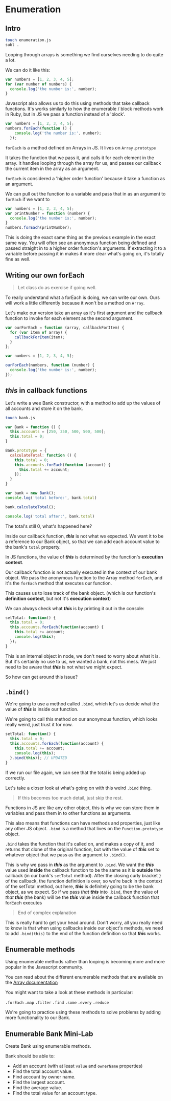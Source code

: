 # Enumeration

## Intro

```bash
touch enumeration.js
subl .
```

Looping through arrays is something we find ourselves needing to do quite a lot.

We can do it like this:

```js
var numbers = [1, 2, 3, 4, 5];
for (var number of numbers) {
  console.log('the number is:', number);
}
```

Javascript also allows us to do this using methods that take callback functions.
It's works similarly to how the enumerable / block methods work in Ruby, but in 
JS we pass a function instead of a 'block'.

```js
var numbers = [1, 2, 3, 4, 5];
numbers.forEach(function () {
    console.log('the number is:', number);
  });
```

`forEach` is a method defined on Arrays in JS. It lives on `Array.prototype`

It takes the function that we pass it, and calls it for each element in the 
array. It handles looping through the array for us, and passes our callback the 
current item in the array as an argument.

`forEach` is considered a 'higher order function' because it take a function as 
an argument.

We can pull out the function to a variable and pass that in as an argument to 
`forEach` if we want to

```js
var numbers = [1, 2, 3, 4, 5];
var printNumber = function (number) {
  console.log('the number is:', number);
}
numbers.forEach(printNumber);
```

This is doing the exact same thing as the previous example in the exact same 
way. You will often see an anonymous function being defined and passed straight 
in to a higher order function's arguments. If extracting it to a variable before 
passing it in makes it more clear what's going on, it's totally fine as well.

## Writing our own forEach
> Let class do as exercise if going well.

To really understand what a forEach is doing, we can write our own. Ours will 
work a little differently because it won't be a method on `Array`.

Let's make our version take an array as it's first argument and the callback 
function to invoke for each element as the second argument.

```js
var ourForEach = function (array, callbackForItem) {
  for (var item of array) {
    callbackForItem(item);
  }
};

var numbers = [1, 2, 3, 4, 5];

ourForEach(numbers, function (number) {
  console.log('the number is:', number);
});
```


## **_this_** in callback functions
Let's write a wee Bank constructor, with a method to add up the values of all 
accounts and store it on the bank.

```bash
touch bank.js
```

```js
var Bank = function () {
  this.accounts = [250, 250, 500, 500, 500];
  this.total = 0;
}

Bank.prototype = {
  calculateTotal: function () {
    this.total = 0;
    this.accounts.forEach(function (account) {
      this.total += account;
    });
  }
}

var bank = new Bank();
console.log('total before:', bank.total)

bank.calculateTotal();

console.log('total after:', bank.total)
```

The total's still 0, what's happened here?

Inside our callback function, **_this_** is not what we expected. We want it to 
be a reference to our Bank object, so that we can add each account value to the 
bank's `total` property.

In JS functions, the value of **_this_** is determined by the function's **execution
context**.

Our callback function is not actually executed in the context of our 
bank object. We pass the anonymous function to the Array method `forEach`, and 
it's the `forEach` method that executes our function.

This causes us to lose track of the bank object. (which is our function's 
**definition context**, but not it's **execution
context**)

We can always check what **_this_** is by printing it out in the console:

```js
setTotal: function() {
  this.total = 0;
  this.accounts.forEach(function(account) {
    this.total += account;
    console.log(this);
  });
}
```

This is an internal object in node, we don't need to worry about what it is. 
But it's certainly no use to us, we wanted a bank, not this mess. We just need 
to be aware that **_this_** is not what we might expect.

So how can get around this issue?

## `.bind()`

We're going to use a method called `.bind`, which let's us decide what the 
value of **_this_** is inside our function.

We're going to call this method *on* our anonymous function, which looks really
weird, just trust it for now.

```js
setTotal: function() {
  this.total = 0;
  this.accounts.forEach(function(account) {
    this.total += account;
    console.log(this);
  }.bind(this)); // UPDATED
}
```

If we run our file again, we can see that the total is being added up correctly.

Let's take a closer look at what's going on with this weird `.bind` thing.

> If this becomes too much detail, just skip the rest.

Functions in JS are like any other object, this is why we can store them in 
variables and pass them in to other functions as arguments.

This also means that functions can have methods and properties, just like any 
other JS object. `.bind` is a method that lives on the `Function.prototype` 
object.

`.bind` takes the function that it's called on, and makes a copy of it, and 
returns that clone of the original function, but with the value of **_this_** 
set to whatever object that we pass as the argument to `.bind()`.

This is why we pass in **_this_** as the argument to `.bind`. We want the 
**_this_** value used **inside** the callback function to be the same as it is 
**outside** the callback (in our bank's `setTotal` method). After the closing 
curly bracket `}` of the callback, the function definition is over, so we're 
back in the context of the setTotal method, out here, **_this_** is definitely 
going to be the bank object, as we expect. So if we pass _that_ **_this_** into 
`.bind`, then the value of _that_ **_this_** (the bank) will be the **_this_** 
value inside the callback function that forEach executes

> End of complex explanation

This is really hard to get your head around. Don't worry, all you really need 
to know is that when using callbacks inside our object's methods, we need to 
add `.bind(this)` to the end of the function definition so that **_this_** 
works.


## Enumerable methods

Using enumerable methods rather than looping is becoming more and more popular 
in the Javascript community.

You can read about the different enumerable methods that are available on the 
[Array documentation](https://developer.mozilla.org/en-US/docs/Web/JavaScript/Reference/Global_Objects/Array)

You might want to take a look at these methods in particular:

`.forEach`
`.map`
`.filter`
`.find`
`.some`
`.every`
`.reduce`

We're going to practice using these methods to solve problems by adding more 
functionality to our Bank.

## Enumerable Bank Mini-Lab

Create Bank using enumerable methods.

Bank should be able to:

- Add an account (with at least `value` and `ownerName` properties)
- Find the total account value.
- Find account by owner name.
- Find the largest account.
- Find the average value.
- Find the total value for an account type.
